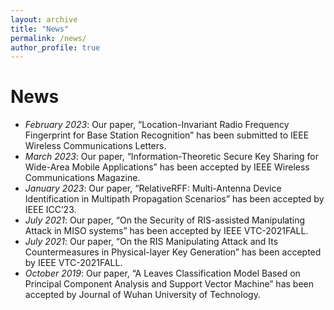 ```yaml
---
layout: archive
title: "News"
permalink: /news/
author_profile: true
---
```


News
======
- *February 2023*: Our paper, “Location-Invariant Radio Frequency Fingerprint for Base Station Recognition” has been submitted to IEEE Wireless Communications Letters.
- *March 2023*: Our paper, “Information-Theoretic Secure Key Sharing for Wide-Area Mobile Applications” has been accepted by IEEE Wireless Communications Magazine.
- *January 2023*: Our paper, “RelativeRFF: Multi-Antenna Device Identification in Multipath Propagation Scenarios” has been accepted by IEEE ICC’23.
- *July 2021*: Our paper, “On the Security of RIS-assisted Manipulating Attack in MISO systems” has been accepted by IEEE VTC-2021FALL.
- *July 2021*: Our paper, “On the RIS Manipulating Attack and Its Countermeasures in Physical-layer Key Generation” has been accepted by IEEE VTC-2021FALL.
- *October 2019*: Our paper, “A Leaves Classification Model Based on Principal Component Analysis and Support Vector Machine” has been accepted by Journal of Wuhan University of Technology.
